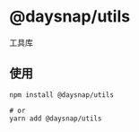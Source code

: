 # @daysnap/utils

工具库

## 使用

```shell
npm install @daysnap/utils

# or
yarn add @daysnap/utils
```
